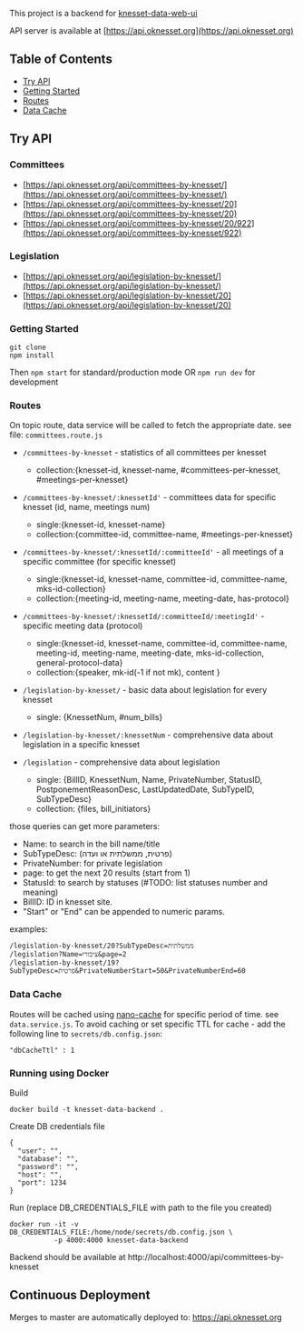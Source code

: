 This project is a backend for [knesset-data-web-ui](https://github.com/WEBbeast2018/knesset-data-web-ui/)

API server is available at [https://api.oknesset.org](https://api.oknesset.org)



## Table of Contents
- [Try API](#try-api)
- [Getting Started](#getting-started)
- [Routes](#routes)
- [Data Cache](#data-cache)

## Try API
### Committees
* [https://api.oknesset.org/api/committees-by-knesset/](https://api.oknesset.org/api/committees-by-knesset/)
* [https://api.oknesset.org/api/committees-by-knesset/20](https://api.oknesset.org/api/committees-by-knesset/20)
* [https://api.oknesset.org/api/committees-by-knesset/20/922](https://api.oknesset.org/api/committees-by-knesset/922)

### Legislation
* [https://api.oknesset.org/api/legislation-by-knesset/](https://api.oknesset.org/api/legislation-by-knesset/)
* [https://api.oknesset.org/api/legislation-by-knesset/20](https://api.oknesset.org/api/legislation-by-knesset/20)

### Getting Started
```
git clone
npm install
```
Then `npm start` for standard/production  mode OR `npm run dev` for development

### Routes
On topic route, data service will be called to fetch the appropriate date. see file: `committees.route.js`

* `/committees-by-knesset` - statistics of all committees per knesset
  - collection:{knesset-id, knesset-name, #committees-per-knesset, #meetings-per-knesset}

* `/committees-by-knesset/:knessetId'` - committees data for specific knesset (id, name, meetings num)
  - single:{knesset-id, knesset-name}
  - collection:{committee-id,  committee-name, #meetings-per-knesset}

* `/committees-by-knesset/:knessetId/:committeeId'` - all meetings of a specific committee (for specific knesset)
  - single:{knesset-id, knesset-name, committee-id,  committee-name, mks-id-collection}
  - collection:{meeting-id, meeting-name, meeting-date, has-protocol}


* `/committees-by-knesset/:knessetId/:committeeId/:meetingId'` - specific meeting data (protocol)
  - single:{knesset-id, knesset-name, committee-id,  committee-name, meeting-id, meeting-name, meeting-date, mks-id-collection, general-protocol-data}
  - collection:{speaker, mk-id(-1 if not mk), content }


* `/legislation-by-knesset/` - basic data about legislation for every knesset
  - single: {KnessetNum, #num_bills}

* `/legislation-by-knesset/:knessetNum` - comprehensive data about legislation in a specific knesset
* `/legislation` - comprehensive data about legislation
  - single: {BillID, KnessetNum, Name, PrivateNumber, StatusID, PostponementReasonDesc, LastUpdatedDate, SubTypeID, SubTypeDesc}
  - collection: {files, bill_initiators}

those queries can get more parameters:

  - Name: to search in the bill name/title
  - SubTypeDesc: (פרטית, ממשלתית או ועדה)
  - PrivateNumber: for private legislation
  - page: to get the next 20 results (start from 1)
  - StatusId: to search by statuses (#TODO: list statuses number and meaning)
  - BillID: ID in knesset site.
  - "Start" or "End" can be appended to numeric params.

examples:

    /legislation-by-knesset/20?SubTypeDesc=ממשלתית
    /legislation?Name=ציבורי&page=2
    /legislation-by-knesset/19?SubTypeDesc=פרטית&PrivateNumberStart=50&PrivateNumberEnd=60

### Data Cache

Routes will be cached using [nano-cache](https://github.com/akhoury/nano-cache#readme) for specific period of time. see `data.service.js`.
To avoid caching or set specific TTL for cache - add the following line to `secrets/db.config.json`:

    "dbCacheTtl" : 1


### Running using Docker

Build

```
docker build -t knesset-data-backend .
```

Create DB credentials file

```
{
  "user": "",
  "database": "",
  "password": "",
  "host": "",
  "port": 1234
}
```

Run (replace DB_CREDENTIALS_FILE with path to the file you created)

```
docker run -it -v DB_CREDENTIALS_FILE:/home/node/secrets/db.config.json \
           -p 4000:4000 knesset-data-backend
```

Backend should be available at http://localhost:4000/api/committees-by-knesset


## Continuous Deployment

Merges to master are automatically deployed to: https://api.oknesset.org
